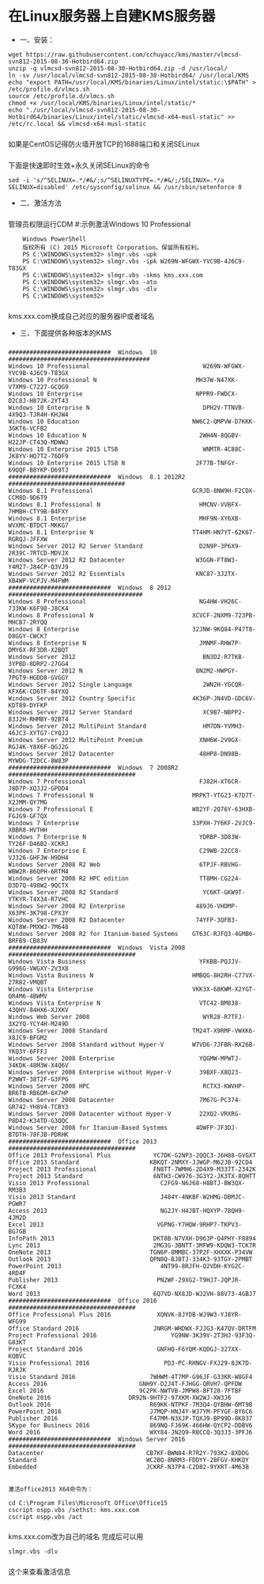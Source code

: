 # 在Linux服务器上自建KMS服务器
* 一、安装：
```
wget https://raw.githubusercontent.com/cchuyacc/kms/master/vlmcsd-svn812-2015-08-30-Hotbird64.zip
unzip -q vlmcsd-svn812-2015-08-30-Hotbird64.zip -d /usr/local/
ln -sv /usr/local/vlmcsd-svn812-2015-08-30-Hotbird64/ /usr/local/KMS
echo "export PATH=/usr/local/KMS/binaries/Linux/intel/static:\$PATH" > /etc/profile.d/vlmcs.sh
source /etc/profile.d/vlmcs.sh
chmod +x /usr/local/KMS/binaries/Linux/intel/static/*
echo "./usr/local/vlmcsd-svn812-2015-08-30-Hotbird64/binaries/Linux/intel/static/vlmcsd-x64-musl-static" >> /etc/rc.local && vlmcsd-x64-musl-static
```
### 
如果是CentOS记得防火墙开放TCP的1688端口和关闭SELinux
### 
下面是快速即时生效+永久关闭SELinux的命令
```
sed -i 's/^SELINUX=.*/#&/;s/^SELINUXTYPE=.*/#&/;/SELINUX=.*/a SELINUX=disabled' /etc/sysconfig/selinux && /usr/sbin/setenforce 0
``` 
* 二、激活方法
### 
管理员权限运行CDM #:示例激活Windows 10 Professional
```
	Windows PowerShell
	版权所有 (C) 2015 Microsoft Corporation。保留所有权利。
	PS C:\WINDOWS\system32> slmgr.vbs -upk
	PS C:\WINDOWS\system32> slmgr.vbs -ipk W269N-WFGWX-YVC9B-4J6C9-T83GX
	PS C:\WINDOWS\system32> slmgr.vbs -skms kms.xxx.com
	PS C:\WINDOWS\system32> slmgr.vbs -ato
	PS C:\WINDOWS\system32> slmgr.vbs -dlv
	PS C:\WINDOWS\system32>
```
### 
kms.xxx.com换成自己对应的服务器IP或者域名
 

* 三、下面提供各种版本的KMS
### 	
	#############################  Windows  10  ########################################
	Windows 10 Professional                                W269N-WFGWX-YVC9B-4J6C9-T83GX
	Windows 10 Professional N                            MH37W-N47XK-V7XM9-C7227-GCQG9
	Windows 10 Enterprise                                NPPR9-FWDCX-D2C8J-H872K-2YT43
	Windows 10 Enterprise N                                DPH2V-TTNVB-4X9Q3-TJR4H-KHJW4
	Windows 10 Education                                NW6C2-QMPVW-D7KKK-3GKT6-VCFB2
	Windows 10 Education N                                2WH4N-8QGBV-H22JP-CT43Q-MDWWJ
	Windows 10 Enterprise 2015 LTSB                        WNMTR-4C88C-JK8YV-HQ7T2-76DF9
	Windows 10 Enterprise 2015 LTSB N                    2F77B-TNFGY-69QQF-B8YKP-D69TJ
	#############################  Windows  8.1 2012R2  #################################
	Windows 8.1 Professional                            GCRJD-8NW9H-F2CDX-CCM8D-9D6T9
	Windows 8.1 Professional N                            HMCNV-VVBFX-7HMBH-CTY9B-B4FXY
	Windows 8.1 Enterprise                                MHF9N-XY6XB-WVXMC-BTDCT-MKKG7
	Windows 8.1 Enterprise N                            TT4HM-HN7YT-62K67-RGRQJ-JFFXW
	Windows Server 2012 R2 Server Standard                D2N9P-3P6X9-2R39C-7RTCD-MDVJX
	Windows Server 2012 R2 Datacenter                    W3GGN-FT8W3-Y4M27-J84CP-Q3VJ9
	Windows Server 2012 R2 Essentials                    KNC87-3J2TX-XB4WP-VCPJV-M4FWM
	#############################  Windows  8 2012  ######################################
	Windows 8 Professional                                NG4HW-VH26C-733KW-K6F98-J8CK4
	Windows 8 Professional N                            XCVCF-2NXM9-723PB-MHCB7-2RYQQ
	Windows 8 Enterprise                                32JNW-9KQ84-P47T8-D8GGY-CWCK7
	Windows 8 Enterprise N                                JMNMF-RHW7P-DMY6X-RF3DR-X2BQT
	Windows Server 2012                                    BN3D2-R7TKB-3YPBD-8DRP2-27GG4
	Windows Server 2012 N                                8N2M2-HWPGY-7PGT9-HGDD8-GVGGY
	Windows Server 2012 Single Language                    2WN2H-YGCQR-KFX6K-CD6TF-84YXQ
	Windows Server 2012 Country Specific                4K36P-JN4VD-GDC6V-KDT89-DYFKP
	Windows Server 2012 Server Standard                    XC9B7-NBPP2-83J2H-RHMBY-92BT4
	Windows Server 2012 MultiPoint Standard                HM7DN-YVMH3-46JC3-XYTG7-CYQJJ
	Windows Server 2012 MultiPoint Premium                XNH6W-2V9GX-RGJ4K-Y8X6F-QGJ2G
	Windows Server 2012 Datacenter                        48HP8-DN98B-MYWDG-T2DCC-8W83P
	#############################  Windows  7 2008R2  ####################################
	Windows 7 Professional                                FJ82H-XT6CR-J8D7P-XQJJ2-GPDD4
	Windows 7 Professional N                            MRPKT-YTG23-K7D7T-X2JMM-QY7MG
	Windows 7 Professional E                            W82YF-2Q76Y-63HXB-FGJG9-GF7QX
	Windows 7 Enterprise                                33PXH-7Y6KF-2VJC9-XBBR8-HVTHH
	Windows 7 Enterprise N                                YDRBP-3D83W-TY26F-D46B2-XCKRJ
	Windows 7 Enterprise E                                C29WB-22CC8-VJ326-GHFJW-H9DH4
	Windows Server 2008 R2 Web                            6TPJF-RBVHG-WBW2R-86QPH-6RTM4
	Windows Server 2008 R2 HPC edition                    TT8MH-CG224-D3D7Q-498W2-9QCTX
	Windows Server 2008 R2 Standard                        YC6KT-GKW9T-YTKYR-T4X34-R7VHC
	Windows Server 2008 R2 Enterprise                    489J6-VHDMP-X63PK-3K798-CPX3Y
	Windows Server 2008 R2 Datacenter                    74YFP-3QFB3-KQT8W-PMXWJ-7M648
	Windows Server 2008 R2 for Itanium-based Systems    GT63C-RJFQ3-4GMB6-BRFB9-CB83V
	#############################  Windows  Vista 2008 ####################################
	Windows Vista Business                                YFKBB-PQJJV-G996G-VWGXY-2V3X8
	Windows Vista Business N                            HMBQG-8H2RH-C77VX-27R82-VMQBT
	Windows Vista Enterprise                            VKK3X-68KWM-X2YGT-QR4M6-4BWMV
	Windows Vista Enterprise N                            VTC42-BM838-43QHV-84HX6-XJXKV
	Windows Web Server 2008                                WYR28-R7TFJ-3X2YQ-YCY4H-M249D
	Windows Server 2008 Standard                        TM24T-X9RMF-VWXK6-X8JC9-BFGM2
	Windows Server 2008 Standard without Hyper-V        W7VD6-7JFBR-RX26B-YKQ3Y-6FFFJ
	Windows Server 2008 Enterprise                        YQGMW-MPWTJ-34KDK-48M3W-X4Q6V
	Windows Server 2008 Enterprise without Hyper-V        39BXF-X8Q23-P2WWT-38T2F-G3FPG
	Windows Server 2008 HPC                                RCTX3-KWVHP-BR6TB-RB6DM-6X7HP
	Windows Server 2008 Datacenter                        7M67G-PC374-GR742-YH8V4-TCBY3
	Windows Server 2008 Datacenter without Hyper-V        22XQ2-VRXRG-P8D42-K34TD-G3QQC
	Windows Server 2008 for Itanium-Based Systems        4DWFP-JF3DJ-B7DTH-78FJB-PDRHK
	#############################  Office 2013 ####################################
	Office 2013 Professional Plus            YC7DK-G2NP3-2QQC3-J6H88-GVGXT
	Office 2013 Standard                    KBKQT-2NMXY-JJWGP-M62JB-92CD4
	Project 2013 Professional                FN8TT-7WMH6-2D4X9-M337T-2342K
	Project 2013 Standard                    6NTH3-CW976-3G3Y2-JK3TX-8QHTT
	Visio 2013 Professional                    C2FG9-N6J68-H8BTJ-BW3QX-RM3B3
	Visio 2013 Standard                        J484Y-4NKBF-W2HMG-DBMJC-PGWR7
	Access 2013                                NG2JY-H4JBT-HQXYP-78QH9-4JM2D
	Excel 2013                                VGPNG-Y7HQW-9RHP7-TKPV3-BG7GB
	InfoPath 2013                            DKT8B-N7VXH-D963P-Q4PHY-F8894
	Lync 2013                                2MG3G-3BNTT-3MFW9-KDQW3-TCK7R
	OneNote 2013                            TGN6P-8MMBC-37P2F-XHXXK-P34VW
	Outlook 2013                            QPN8Q-BJBTJ-334K3-93TGY-2PMBT
	PowerPoint 2013                            4NT99-8RJFH-Q2VDH-KYG2C-4RD4F
	Publisher 2013                            PN2WF-29XG2-T9HJ7-JQPJR-FCXK4
	Word 2013                                6Q7VD-NX8JD-WJ2VH-88V73-4GBJ7
	#############################  Office 2016 ####################################
	Office Professional Plus 2016             XQNVK-8JYDB-WJ9W3-YJ8YR-WFG99
	Office Standard 2016                     JNRGM-WHDWX-FJJG3-K47QV-DRTFM
	Project Professional 2016                     YG9NW-3K39V-2T3HJ-93F3Q-G83KT
	Project Standard 2016                     GNFHQ-F6YQM-KQDGJ-327XX-KQBVC
	Visio Professional 2016                     PD3-PC-RHNGV-FXJ29-8JK7D-RJRJK
	Visio Standard 2016                     7WHWM-4T7MP-G96JF-G33KR-W8GF4
	Access 2016                          GNH9Y-D2J4T-FJHGG-QRVH7-QPFDW
	Excel 2016                           9C2PK-NWTVB-JMPW8-BFT28-7FTBF
	OneNote 2016                      DR92N-9HTF2-97XKM-XW2WJ-XW3J6
	Outlook 2016                            R69KK-NTPKF-7M3Q4-QYBHW-6MT9B
	PowerPoint 2016                         J7MQP-HNJ4Y-WJ7YM-PFYGF-BY6C6
	Publisher 2016                          F47MM-N3XJP-TQXJ9-BP99D-8K837
	SKype for Business 2016                 869NQ-FJ69K-466HW-QYCP2-DDBV6
	Word 2016                               WXY84-JN2Q9-RBCCQ-3Q3J3-3PFJ6
	#############################  Windows Server 2016 ####################################
	Datacenter                             CB7KF-BWN84-R7R2Y-793K2-8XDDG
	Standard                               WC2BQ-8NRM3-FDDYY-2BFGV-KHKQY
	Embedded                               JCKRF-N37P4-C2D82-9YXRT-4M63B
 

	激活office2013 X64命令为：

	cd C:\Program Files\Microsoft Office\Office15
	cscript ospp.vbs /sethst: kms.xxx.com
	cscript ospp.vbs /act
### 
kms.xxx.com改为自己的域名
完成后可以用
```
slmgr.vbs -dlv
```
### 
这个来查看激活信息
